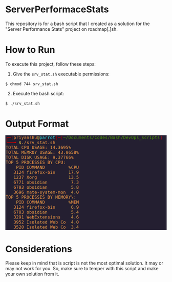 # ServerPerformaceStats
This repository is for a bash script that I created as a solution for the "Server Performance Stats" project on roadmap[.]sh.
# How to Run
To execute this project, follow these steps:
1. Give the `srv_stat.sh` executable permissions:
```shell
$ chmod 744 srv_stat.sh
```
2. Execute the bash script:
```shell
$ ./srv_stat.sh
```
# Output Format
![output_ss.png](https://github.com/EADDRINUSE-98/ServerPerformaceStats/blob/main/output_ss.png)
# Considerations
Please keep in mind that is script is not the most optimal solution. It may or may not work for you. So, make sure to temper with this script and make your own solution from it.